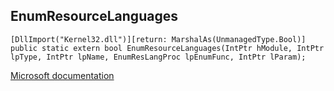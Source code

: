 ## EnumResourceLanguages

```
[DllImport("Kernel32.dll")][return: MarshalAs(UnmanagedType.Bool)]
public static extern bool EnumResourceLanguages(IntPtr hModule, IntPtr lpType, IntPtr lpName, EnumResLangProc lpEnumFunc, IntPtr lParam);
```

[Microsoft documentation](https://docs.microsoft.com/en-us/windows/win32/api/winbase/nf-winbase-enumresourcelanguagesw)
